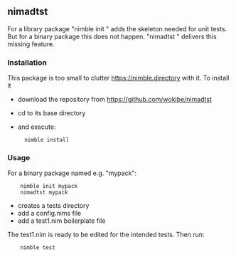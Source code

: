 ## nimadtst

For a library package "nimble init <name>" adds the skeleton needed for unit tests. But for a binary package this does not happen. "nimadtst <name>" delivers this missing feature.

### Installation

This package is too small to clutter https://nimble.directory with it.
To install it 

+ download the repository from https://github.com/wokibe/nimadtst

+ cd to its base directory 

+ and execute:

        nimble install

### Usage

For a binary package named e.g. "mypack":

        nimble init mypack
        nimadtst mypack

+ creates a tests directory
+ add a config.nims file
+ add a test1.nim boilerplate file

The test1.nim is ready to be edited for the intended tests. Then run: 

        nimble test